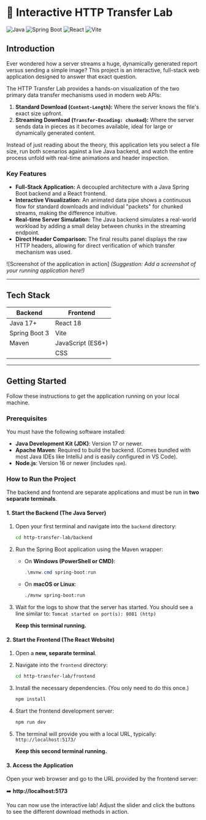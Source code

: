 # 🚀 Interactive HTTP Transfer Lab

![Java](https://img.shields.io/badge/Java-17+-blue?style=for-the-badge&logo=openjdk)
![Spring Boot](https://img.shields.io/badge/Spring_Boot-3.2.0-green?style=for-the-badge&logo=spring)
![React](https://img.shields.io/badge/React-18-blue?style=for-the-badge&logo=react)
![Vite](https://img.shields.io/badge/Vite-4.x-purple?style=for-the-badge&logo=vite)

## Introduction

Ever wondered how a server streams a huge, dynamically generated report versus sending a simple image? This project is an interactive, full-stack web application designed to answer that exact question.

The HTTP Transfer Lab provides a hands-on visualization of the two primary data transfer mechanisms used in modern web APIs:

1.  **Standard Download (`Content-Length`):** Where the server knows the file's exact size upfront.
2.  **Streaming Download (`Transfer-Encoding: chunked`):** Where the server sends data in pieces as it becomes available, ideal for large or dynamically generated content.

Instead of just reading about the theory, this application lets you select a file size, run both scenarios against a live Java backend, and watch the entire process unfold with real-time animations and header inspection.

### Key Features

*   **Full-Stack Application:** A decoupled architecture with a Java Spring Boot backend and a React frontend.
*   **Interactive Visualization:** An animated data pipe shows a continuous flow for standard downloads and individual "packets" for chunked streams, making the difference intuitive.
*   **Real-time Server Simulation:** The Java backend simulates a real-world workload by adding a small delay between chunks in the streaming endpoint.
*   **Direct Header Comparison:** The final results panel displays the raw HTTP headers, allowing for direct verification of which transfer mechanism was used.

![Screenshot of the application in action]
*(Suggestion: Add a screenshot of your running application here!)*

---

## Tech Stack

| Backend              | Frontend             |
| -------------------- | -------------------- |
| Java 17+             | React 18             |
| Spring Boot 3        | Vite                 |
| Maven                | JavaScript (ES6+)    |
|                      | CSS                  |

---

## Getting Started

Follow these instructions to get the application running on your local machine.

### Prerequisites

You must have the following software installed:
*   **Java Development Kit (JDK)**: Version 17 or newer.
*   **Apache Maven**: Required to build the backend. (Comes bundled with most Java IDEs like IntelliJ and is easily configured in VS Code).
*   **Node.js**: Version 16 or newer (includes `npm`).

### How to Run the Project

The backend and frontend are separate applications and must be run in **two separate terminals**.

#### 1. Start the Backend (The Java Server)

1.  Open your first terminal and navigate into the `backend` directory:
    ```bash
    cd http-transfer-lab/backend
    ```
2.  Run the Spring Boot application using the Maven wrapper:

    *   On **Windows (PowerShell or CMD)**:
        ```powershell
        .\mvnw.cmd spring-boot:run
        ```
    *   On **macOS or Linux**:
        ```bash
        ./mvnw spring-boot:run
        ```
3.  Wait for the logs to show that the server has started. You should see a line similar to:
    `Tomcat started on port(s): 8081 (http)`

    **Keep this terminal running.**

#### 2. Start the Frontend (The React Website)

1.  Open a **new, separate terminal**.
2.  Navigate into the `frontend` directory:
    ```bash
    cd http-transfer-lab/frontend
    ```
3.  Install the necessary dependencies. (You only need to do this once.)
    ```bash
    npm install
    ```
4.  Start the frontend development server:
    ```bash
    npm run dev
    ```
5.  The terminal will provide you with a local URL, typically: `http://localhost:5173/`

    **Keep this second terminal running.**

#### 3. Access the Application

Open your web browser and go to the URL provided by the frontend server:

➡️ **http://localhost:5173**

You can now use the interactive lab! Adjust the slider and click the buttons to see the different download methods in action.
